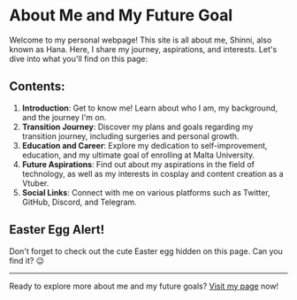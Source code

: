# About Me and My Future Goal

Welcome to my personal webpage! This site is all about me, Shinni, also known as Hana. Here, I share my journey, aspirations, and interests. Let's dive into what you'll find on this page:

## Contents:

1. **Introduction**: Get to know me! Learn about who I am, my background, and the journey I'm on.
2. **Transition Journey**: Discover my plans and goals regarding my transition journey, including surgeries and personal growth.
3. **Education and Career**: Explore my dedication to self-improvement, education, and my ultimate goal of enrolling at Malta University.
4. **Future Aspirations**: Find out about my aspirations in the field of technology, as well as my interests in cosplay and content creation as a Vtuber.
5. **Social Links**: Connect with me on various platforms such as Twitter, GitHub, Discord, and Telegram.

## Easter Egg Alert!
Don't forget to check out the cute Easter egg hidden on this page. Can you find it? 😉

---

Ready to explore more about me and my future goals? [Visit my page](https://shinniuwu.github.io/about-me-and-my-future-goal/) now!